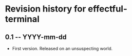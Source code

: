 # Revision history for effectful-terminal

## 0.1 -- YYYY-mm-dd

* First version. Released on an unsuspecting world.
